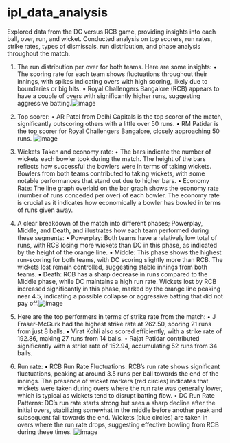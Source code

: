 # ipl_data_analysis
Explored data from the DC versus RCB game, providing insights into each ball, over, run, and wicket. Conducted analysis on top scorers, run rates, strike rates, types of dismissals, run distribution, and phase analysis throughout the match.
1.	The run distribution per over for both teams. Here are some insights:
•	The scoring rate for each team shows fluctuations throughout their innings, with spikes indicating overs with high scoring, likely due to boundaries or big hits.
•	Royal Challengers Bangalore (RCB) appears to have a couple of overs with significantly higher runs, suggesting aggressive batting.![image](https://github.com/JainyGandhi/ipl_data_analysis/assets/58180373/eceb4d1c-13da-471e-a9aa-d1d4410c9c25)

2.	Top scorer:
•	AR Patel from Delhi Capitals is the top scorer of the match, significantly outscoring others with a little over 50 runs.
•	RM Patidar is the top scorer for Royal Challengers Bangalore, closely approaching 50 runs. ![image](https://github.com/JainyGandhi/ipl_data_analysis/assets/58180373/7e184f2d-1fb8-4427-8d44-df1136c0dc7f)


3.	Wickets Taken and economy rate:
•	The bars indicate the number of wickets each bowler took during the match. The height of the bars reflects how successful the bowlers were in terms of taking wickets. Bowlers from both teams contributed to taking wickets, with some notable performances that stand out due to higher bars.
•	Economy Rate: The line graph overlaid on the bar graph shows the economy rate (number of runs conceded per over) of each bowler. The economy rate is crucial as it indicates how economically a bowler has bowled in terms of runs given away.

4.	A clear breakdown of the match into different phases; Powerplay, Middle, and Death, and illustrates how each team performed during these segments:
•	Powerplay: Both teams have a relatively low total of runs, with RCB losing more wickets than DC in this phase, as indicated by the height of the orange line.
•	Middle: This phase shows the highest run-scoring for both teams, with DC scoring slightly more than RCB. The wickets lost remain controlled, suggesting stable innings from both teams.
•	Death: RCB has a sharp decrease in runs compared to the Middle phase, while DC maintains a high run rate. Wickets lost by RCB increased significantly in this phase, marked by the orange line peaking near 4.5, indicating a possible collapse or aggressive batting that did not pay off.![image](https://github.com/JainyGandhi/ipl_data_analysis/assets/58180373/958e57e5-be07-490f-9621-5f26aad5dfe9)




5.	Here are the top performers in terms of strike rate from the match:
•	J Fraser-McGurk had the highest strike rate at 262.50, scoring 21 runs from just 8 balls.
•	Virat Kohli also scored efficiently, with a strike rate of 192.86, making 27 runs from 14 balls.
•	Rajat Patidar contributed significantly with a strike rate of 152.94, accumulating 52 runs from 34 balls.

6.	Run rate:
•	RCB Run Rate Fluctuations: RCB’s run rate shows significant fluctuations, peaking at around 3.5 runs per ball towards the end of the innings. The presence of wicket markers (red circles) indicates that wickets were taken during overs where the run rate was generally lower, which is typical as wickets tend to disrupt batting flow.
•	DC Run Rate Patterns: DC’s run rate starts strong but sees a sharp decline after the initial overs, stabilizing somewhat in the middle before another peak and subsequent fall towards the end. Wickets (blue circles) are taken in overs where the run rate drops, suggesting effective bowling from RCB during these times. ![image](https://github.com/JainyGandhi/ipl_data_analysis/assets/58180373/f62a8b54-a629-4f1f-9971-99b3844a03ed)

